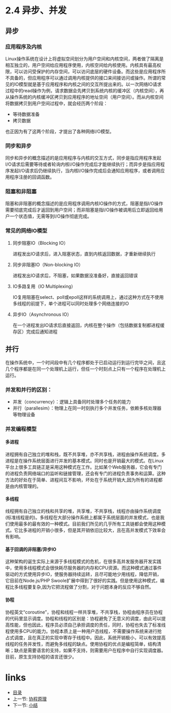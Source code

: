 # 2.4 异步、并发

## 异步

### 应用程序及内核
Linux操作系统在设计上将虚拟空间划分为用户空间和内核空间，两者做了隔离是相互独立的，用户空间给应用程序使用，内核空间给内核使用。内核具有最高权限，可以访问受保护的内存空间，可以访问底层的硬件设备。而这些是应用程序所不具备的，但应用程序可以通过调用内核提供的接口来间接访问或操作。所谓的常见的IO模型就是基于应用程序和内核之间的交互所提出来的。以一次网络IO请求过程中的read操作为例，请求数据会先拷贝到系统内核的缓冲区（内核空间），再从操作系统的内核缓冲区拷贝到应用程序的地址空间（用户空间）。而从内核空间将数据拷贝到用户空间过程中，就会经历两个阶段：

* 等待数据准备
* 拷贝数据

也正因为有了这两个阶段，才提出了各种网络I/O模型。

### 同步和异步

同步和异步的概念描述的是应用程序与内核的交互方式，同步是指应用程序发起I/O请求后需要等待或者轮询内核I/O操作完成后才能继续执行；而异步是指应用程序发起I/O请求后仍继续执行，当内核I/O操作完成后会通知应用程序，或者调用应用程序注册的回调函数。

### 阻塞和非阻塞

阻塞和非阻塞的概念描述的是应用程序调用内核IO操作的方式，阻塞是指I/O操作需要彻底完成后才返回到用户空间；而非阻塞是指I/O操作被调用后立即返回给用户一个状态值，无需等到I/O操作彻底完成。

### 常见的网络IO模型

1. 同步阻塞IO（Blocking IO）

   进程发出IO请求后，进入阻塞状态，直到内核返回数据，才重新继续执行

2. 同步非阻塞IO（Non-blocking IO）

   进程发出IO请求后，不阻塞，如果数据没准备好，直接返回错误

3. IO多路复用（IO Multiplexing）

   IO复用阻塞在select、poll或epoll这样的系统调用上，通过这种方式在不使用多线程的前提下，单个进程可以同时处理多个网络连接的IO

4. 异步IO（Asynchronous IO）

   在一个进程发出IO请求后直接返回，内核在整个操作（包括数据复制都进程缓存区）完成后通知进程

## 并行

在操作系统中，一个时间段中有几个程序都处于已启动运行到运行完毕之间，且这几个程序都是在同一个处理机上运行，但任一个时刻点上只有一个程序在处理机上运行。

### 并发和并行的区别：

* 并发（concurrency）：逻辑上具备同时处理多个任务的能力
* 并行（parallesim）：物理上在同一时刻执行多个并发任务，依赖多核处理器等物理设备

### 并发编程模型

#### 多进程

  进程拥有自己独立的堆和栈，既不共享堆，亦不共享栈，进程由操作系统调度。多进程是在操作系统层面进行并发的基本模式。同时也是开销最大的模式。在Linux平台上很多工具链正是采用这种模式在工作。比如某个Web服务器，它会有专门的进程负责网络端口的监听和链接管理，还会有专门的进程负责事务和运算。这种方法的好处在于简单、进程间互不影响，坏处在于系统开销大,因为所有的进程都是由内核管理的。

#### 多线程

  线程拥有自己独立的栈和共享的堆，共享堆，不共享栈，线程亦由操作系统调度(标准线程是的)。多线程在大部分操作系统上都属于系统层面的并发模式，也是我们使用最多的最有效的一种模式。目前我们所见的几乎所有工具链都会使用这种模式。它比多进程的开销小很多，但是其开销依旧比较大，且在高并发模式下效率会有影响。

#### 基于回调的非阻塞/异步IO

  这种架构的诞生实际上来源于多线程模式的危机，在很多高并发服务器开发实践中，使用多线程模式会很快耗尽服务器的内存和CPU资源。而这种模式通过事件驱动的方式使用异步IO，使服务器持续运转，且尽可能地少用线程，降低开销，它目前在Node.js/PHP Swoole扩展中得到了很好的实践。但是使用这种模式，编程比多线程要复杂,因为它把流程做了分割，对于问题本身的反应不够自然。

#### 协程

  协程英文“coroutine”，协程和线程一样共享堆，不共享栈，协程由程序员在协程的代码里显示调度。协程和线程的区别是：协程避免了无意义的调度，由此可以提高性能，但也因此，程序员必须自己承担调度的责任，同时，协程也失去了标准线程使用多CPU的能力。协程本质上是一种用户态线程，不需要操作系统来进行抢占式调度，且在真正的实现中寄存于线程中。因此，系统开销极小，可以有效提高线程的任务并发性，而避免多线程的缺点。使用协程的优点是编程简单，结构清晰；缺点是需要语言的支持，如果不支持，则需要用户在程序中自行实现调度器。目前，原生支持协程的语言还很少。

# links
  * [目录](<README.md>)
  * 上一节: [协程原理](<02.3-协程原理.md>)
  * 下一节: [小结](<02.5-小结.md>)